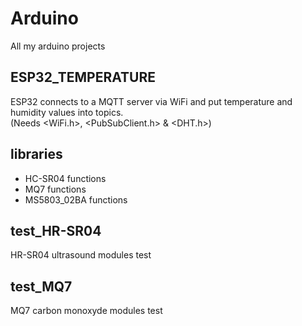 # Arduino
All my arduino projects

## ESP32_TEMPERATURE
ESP32 connects to a MQTT server via WiFi and put temperature and humidity values into topics.<br/>
(Needs <WiFi.h>, <PubSubClient.h> & <DHT.h>)

## libraries
- HC-SR04 functions
- MQ7 functions
- MS5803_02BA functions

## test_HR-SR04
HR-SR04 ultrasound modules test

## test_MQ7
MQ7 carbon monoxyde modules test
